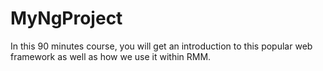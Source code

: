 # MyNgProject

In this 90 minutes course, you will get an introduction to this popular web framework as well as how we use it within RMM.
